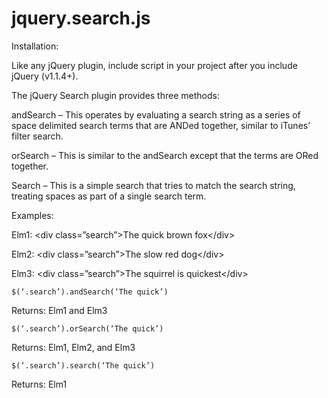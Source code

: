 jquery.search.js
================

Installation:

  Like any jQuery plugin, include script in your project after you include jQuery (v1.1.4+).

The jQuery Search plugin provides three methods:

  andSearch – This operates by evaluating a search string as a series of space delimited search terms that are ANDed together, similar to iTunes’ filter search.

  orSearch – This is similar to the andSearch except that the terms are ORed together.

  Search – This is a simple search that tries to match the search string, treating spaces as part of a single search term.

Examples:

  Elm1: \<div class=”search”>The quick brown fox\</div>
  
  Elm2: \<div class=”search”>The slow red dog\</div>
  
  Elm3: \<div class=”search”>The squirrel  is quickest\</div>

    $(‘.search’).andSearch(‘The quick’)
  
  Returns: Elm1 and Elm3

  
    $(‘.search’).orSearch(‘The quick’)
  
  Returns: Elm1, Elm2, and Elm3

  
    $(‘.search’).search(‘The quick’)
  
  Returns: Elm1
